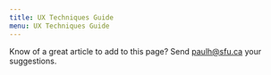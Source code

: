 ```yaml
---
title: UX Techniques Guide
menu: UX Techniques Guide
---
```


Know of a great article to add to this page? Send <paulh@sfu.ca> your suggestions.
